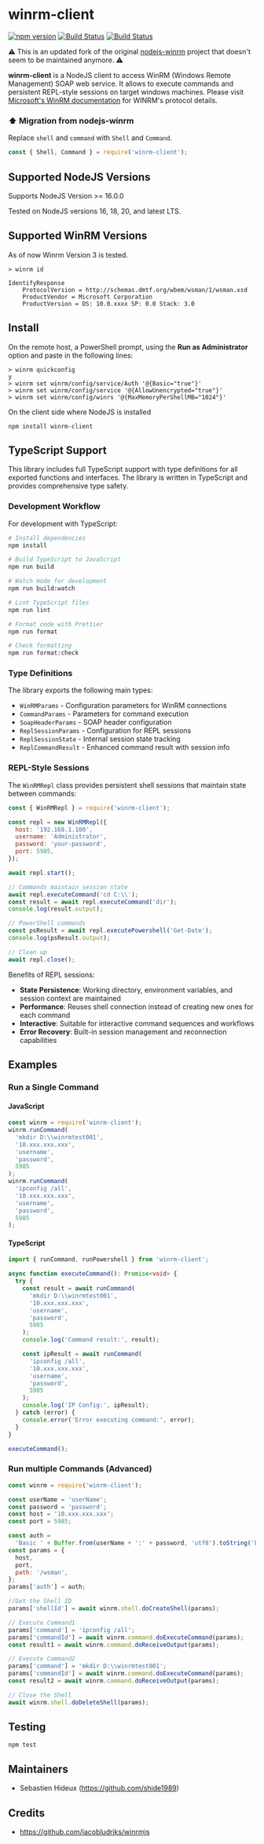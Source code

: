 # winrm-client

[![npm version](https://badge.fury.io/js/winrm-client.svg)](https://badge.fury.io/js/winrm-client)
[![Build Status](https://travis-ci.org/shide1989/winrm-client.svg?branch=master)](https://travis-ci.org/shide1989/winrm-client)
[![Build Status](https://dev.azure.com/SHONEJACOB/SHONEJACOB/_apis/build/status/shide1989.winrm-client?branchName=master)](https://dev.azure.com/SHONEJACOB/SHONEJACOB/_build/latest?definitionId=1?branchName=master)

⚠️ This is an updated fork of the original [nodejs-winrm](https://github.com/shoneslab/nodejs-winrm) project that doesn't seem to be maintained anymore. ⚠️

**winrm-client** is a NodeJS client to access WinRM (Windows Remote Management) SOAP web service. It allows to execute commands and persistent REPL-style sessions on target windows machines.
Please visit [Microsoft's WinRM documentation](https://learn.microsoft.com/en-us/windows/win32/winrm/ws-management-protocol) for WINRM's protocol details.

### ⬆️ Migration from nodejs-winrm

Replace `shell` and `command` with `Shell` and `Command`.

```javascript
const { Shell, Command } = require('winrm-client');
```

## Supported NodeJS Versions

Supports NodeJS Version >= 16.0.0

Tested on NodeJS versions 16, 18, 20, and latest LTS.

## Supported WinRM Versions

As of now Winrm Version 3 is tested.

```
> winrm id

IdentifyResponse
    ProtocolVersion = http://schemas.dmtf.org/wbem/wsman/1/wsman.xsd
    ProductVendor = Microsoft Corporation
    ProductVersion = OS: 10.0.xxxx SP: 0.0 Stack: 3.0
```

## Install

On the remote host, a PowerShell prompt, using the **Run as Administrator** option and paste in the following lines:

```
> winrm quickconfig
y
> winrm set winrm/config/service/Auth '@{Basic="true"}'
> winrm set winrm/config/service '@{AllowUnencrypted="true"}'
> winrm set winrm/config/winrs '@{MaxMemoryPerShellMB="1024"}'
```

On the client side where NodeJS is installed

`npm install winrm-client`

## TypeScript Support

This library includes full TypeScript support with type definitions for all exported functions and interfaces. The library is written in TypeScript and provides comprehensive type safety.

### Development Workflow

For development with TypeScript:

```bash
# Install dependencies
npm install

# Build TypeScript to JavaScript
npm run build

# Watch mode for development
npm run build:watch

# Lint TypeScript files
npm run lint

# Format code with Prettier
npm run format

# Check formatting
npm run format:check
```

### Type Definitions

The library exports the following main types:

- `WinRMParams` - Configuration parameters for WinRM connections
- `CommandParams` - Parameters for command execution
- `SoapHeaderParams` - SOAP header configuration
- `ReplSessionParams` - Configuration for REPL sessions
- `ReplSessionState` - Internal session state tracking
- `ReplCommandResult` - Enhanced command result with session info

### REPL-Style Sessions

The `WinRMRepl` class provides persistent shell sessions that maintain state between commands:

```javascript
const { WinRMRepl } = require('winrm-client');

const repl = new WinRMRepl({
  host: '192.168.1.100',
  username: 'Administrator',
  password: 'your-password',
  port: 5985,
});

await repl.start();

// Commands maintain session state
await repl.executeCommand('cd C:\\');
const result = await repl.executeCommand('dir');
console.log(result.output);

// PowerShell commands
const psResult = await repl.executePowershell('Get-Date');
console.log(psResult.output);

// Clean up
await repl.close();
```

Benefits of REPL sessions:

- **State Persistence**: Working directory, environment variables, and session context are maintained
- **Performance**: Reuses shell connection instead of creating new ones for each command
- **Interactive**: Suitable for interactive command sequences and workflows
- **Error Recovery**: Built-in session management and reconnection capabilities

## Examples

### Run a Single Command

#### JavaScript

```javascript
const winrm = require('winrm-client');
winrm.runCommand(
  'mkdir D:\\winrmtest001',
  '10.xxx.xxx.xxx',
  'username',
  'password',
  5985
);
winrm.runCommand(
  'ipconfig /all',
  '10.xxx.xxx.xxx',
  'username',
  'password',
  5985
);
```

#### TypeScript

```typescript
import { runCommand, runPowershell } from 'winrm-client';

async function executeCommand(): Promise<void> {
  try {
    const result = await runCommand(
      'mkdir D:\\winrmtest001',
      '10.xxx.xxx.xxx',
      'username',
      'password',
      5985
    );
    console.log('Command result:', result);

    const ipResult = await runCommand(
      'ipconfig /all',
      '10.xxx.xxx.xxx',
      'username',
      'password',
      5985
    );
    console.log('IP Config:', ipResult);
  } catch (error) {
    console.error('Error executing command:', error);
  }
}

executeCommand();
```

### Run multiple Commands (Advanced)

```javascript
const winrm = require('winrm-client');

const userName = 'userName';
const password = 'password';
const host = '10.xxx.xxx.xxx';
const port = 5985;

const auth =
  'Basic ' + Buffer.from(userName + ':' + password, 'utf8').toString('base64');
const params = {
  host,
  port,
  path: '/wsman',
};
params['auth'] = auth;

//Get the Shell ID
params['shellId'] = await winrm.shell.doCreateShell(params);

// Execute Command1
params['command'] = 'ipconfig /all';
params['commandId'] = await winrm.command.doExecuteCommand(params);
const result1 = await winrm.command.doReceiveOutput(params);

// Execute Command2
params['command'] = 'mkdir D:\\winrmtest001';
params['commandId'] = await winrm.command.doExecuteCommand(params);
const result2 = await winrm.command.doReceiveOutput(params);

// Close the Shell
await winrm.shell.doDeleteShell(params);
```

## Testing

`npm test`

## Maintainers

- Sebastien Hideux (https://github.com/shide1989)

## Credits

- https://github.com/jacobludriks/winrmjs
